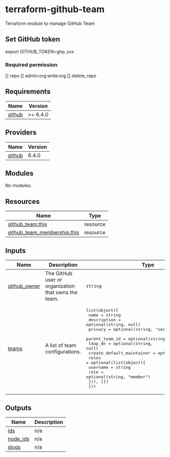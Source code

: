 # terraform-github-team

Terraform module to manage GitHub Team

## Set GitHub token

export GITHUB_TOKEN=ghp_xxx

### Required permission

[] repo
[] admin:org:write:org
[] delete_repo

## Requirements

| Name | Version |
|------|---------|
| <a name="requirement_github"></a> [github](#requirement\_github) | >= 6.4.0 |

## Providers

| Name | Version |
|------|---------|
| <a name="provider_github"></a> [github](#provider\_github) | 6.4.0 |

## Modules

No modules.

## Resources

| Name | Type |
|------|------|
| [github_team.this](https://registry.terraform.io/providers/integrations/github/latest/docs/resources/team) | resource |
| [github_team_membership.this](https://registry.terraform.io/providers/integrations/github/latest/docs/resources/team_membership) | resource |

## Inputs

| Name | Description | Type | Default | Required |
|------|-------------|------|---------|:--------:|
| <a name="input_github_owner"></a> [github\_owner](#input\_github\_owner) | The GitHub user or organization that owns the team. | `string` | `null` | no |
| <a name="input_teams"></a> [teams](#input\_teams) | A list of team configurations. | <pre>list(object({<br/>    name                      = string<br/>    description               = optional(string, null)<br/>    privacy                   = optional(string, "secret")<br/>    parent_team_id            = optional(string, null)<br/>    ldap_dn                   = optional(string, null)<br/>    create_default_maintainer = optional(bool, false)<br/>    roles = optional(list(object({<br/>      username = string<br/>      role     = optional(string, "member")<br/>    })), [])<br/>  }))</pre> | `[]` | no |

## Outputs

| Name | Description |
|------|-------------|
| <a name="output_ids"></a> [ids](#output\_ids) | n/a |
| <a name="output_node_ids"></a> [node\_ids](#output\_node\_ids) | n/a |
| <a name="output_slugs"></a> [slugs](#output\_slugs) | n/a |
